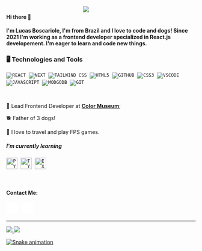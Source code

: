 <img src='https://user-images.githubusercontent.com/75649107/162585597-37962957-8956-4bc6-8c3a-809b6c730b0c.png' width="300px" align="right"/>

#### Hi there 👋

#### I'm Lucas Boscariole, I'm from Brazil and I love to code and dogs! Since 2021 I'm working as a frontend developer specialized in React.js developement. I'm eager to learn and code new things.
### 🖥️ Technologies and Tools
<code><img width="40px" src="https://cdn.jsdelivr.net/gh/devicons/devicon/icons/react/react-original-wordmark.svg" title = "REACT"/></code>&nbsp;
<code><img width="40px" src="https://cdn.jsdelivr.net/gh/devicons/devicon/icons/nextjs/nextjs-original.svg" title = "NEXT"/></code>&nbsp;
<code><img width="40px" src="https://cdn.jsdelivr.net/gh/devicons/devicon/icons/tailwindcss/tailwindcss-plain.svg" title = "TAILWIND CSS"/></code>&nbsp;
<code><img width="40px" src="https://cdn.jsdelivr.net/gh/devicons/devicon/icons/html5/html5-original.svg" title = "HTML5"/></code>&nbsp;
<code><img width="40px" src="https://cdn.jsdelivr.net/gh/devicons/devicon/icons/github/github-original.svg" title = "GITHUB"/></code>&nbsp;
<code><img width="40px" src="https://cdn.jsdelivr.net/gh/devicons/devicon/icons/css3/css3-original.svg" title = "CSS3"/></code>&nbsp;
<code><img width="40px" src="https://cdn.jsdelivr.net/gh/devicons/devicon/icons/vscode/vscode-original.svg" title = "VSCODE"/></code>&nbsp;
<code><img width="40px" src="https://cdn.jsdelivr.net/gh/devicons/devicon/icons/javascript/javascript-original.svg" title = "JAVASCRIPT"/></code>&nbsp;
<code><img width="40px" src="https://cdn.jsdelivr.net/gh/devicons/devicon/icons/mongodb/mongodb-original-wordmark.svg" title = "MODGODB"/></code>&nbsp;
<code><img width="40px" src="https://cdn.jsdelivr.net/gh/devicons/devicon/icons/git/git-original.svg" title = "GIT"/></code>&nbsp;

<br/>

<div display="inline-block">
	<p align="left">🤖 Lead Frontend Developer at <a href="https://color.museum/" target="_blank"><b>Color Museum</b></a>;</p>
	<p align="left">🐕 Father of 3 dogs!</p>
	<p align="left">🧳 I love to travel and play FPS games.</p>
</div>

##### I'm currently learning
<code><img src="https://cdn.jsdelivr.net/gh/devicons/devicon/icons/python/python-original.svg" width='30' height='30' title='PYTHON'/></code>&nbsp;
<code><img src="https://cdn.jsdelivr.net/gh/devicons/devicon/icons/typescript/typescript-original.svg" width='30' height='30' title='TYPESCRIPT'/></code>&nbsp;
<code><img src="https://cdn.jsdelivr.net/gh/devicons/devicon/icons/express/express-original-wordmark.svg" width='30' height='30' title='EXPRESS'/></code>&nbsp;

<br/>

#### Contact Me:
<a href="https://www.linkedin.com/in/lucasboscariole/" target="_blank"><img src="https://github.com/Aakarsh-B/trying-repos/raw/master/linkedin.svg" target="_blank" width='30' height='30'></a>&nbsp;&nbsp;&nbsp;<a href="https://www.instagram.com/lucasboscariole/" target="_blank"><img src="https://github.com/Aakarsh-B/trying-repos/raw/master/insta.svg" target="_blank" width='30' height='30'></a>

<hr/>

<div>
	<a href="https://github.com/lucasboscariole">
	<img height="180em" src="https://github-readme-stats.vercel.app/api/top-langs/?username=lucasboscariole&layout=compact&langs_count=7&theme=chartreuse-dark"/>
	<img height="180em" src="https://github-readme-stats.vercel.app/api?username=lucasboscariole&show_icons=true&theme=chartreuse-dark&include_all_commits=true&count_private=true"/>
</div>
 
![Snake animation](https://github.com/lucasboscariole/LucasBoscariole/blob/output/github-contribution-grid-snake.svg)
